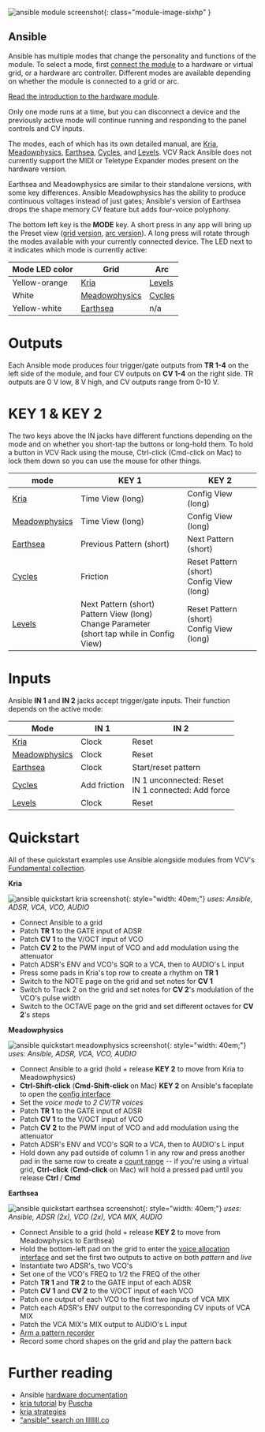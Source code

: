 ![ansible module screenshot](../images/ansible.png){: class="module-image-sixhp" }
## Ansible

Ansible has multiple modes that change the personality and functions of the module. To select a mode, first [connect the module](../../general/connections) to a hardware or virtual grid, or a hardware arc controller. Different modes are available depending on whether the module is connected to a grid or arc.

[Read the introduction to the hardware module](http://monome.org/docs/ansible/#basics).

Only one mode runs at a time, but you can disconnect a device and the previously active mode will continue running and responding to the panel controls and CV inputs.

The modes, each of which has its own detailed manual, are [Kria](https://monome.org/docs/ansible/kria/), [Meadowphysics](https://monome.org/docs/ansible/meadowphysics/), [Earthsea](https://monome.org/docs/ansible/earthsea/), [Cycles](https://monome.org/docs/ansible/cycles/), and [Levels](https://monome.org/docs/ansible/levels/). VCV Rack Ansible does not currently support the MIDI or Teletype Expander modes present on the hardware version.

Earthsea and Meadowphysics are similar to their standalone versions, with some key differences. Ansible Meadowphysics has the ability to produce continuous voltages instead of just gates; Ansible's version of Earthsea drops the shape memory CV feature but adds four-voice polyphony.

The bottom left key is the **MODE** key. A short press in any app will bring up the Preset view ([grid version](https://monome.org/docs/ansible/kria/#presets), [arc version](https://monome.org/docs/ansible/cycles/#presets)). A long press will rotate through the modes available with your currently connected device. The LED next to it indicates which mode is currently active:

| Mode LED color   | Grid       | Arc     |
|------------------|------------|---------|
| Yellow-orange | [Kria](https://monome.org/docs/ansible/kria/) | [Levels](https://monome.org/docs/ansible/levels/) |
| White | [Meadowphysics](https://monome.org/docs/ansible/meadowphysics/) | [Cycles](https://monome.org/docs/ansible/cycles/) |
| Yellow-white | [Earthsea](https://monome.org/docs/ansible/earthsea/) | n/a |


# Outputs

Each Ansible mode produces four trigger/gate outputs from **TR 1-4** on the left side of the module, and four CV outputs on **CV 1-4** on the right side. TR outputs are 0 V low, 8 V high, and CV outputs range from 0-10 V.

# KEY 1 & KEY 2

The two keys above the IN jacks have different functions depending on the mode and on whether you short-tap the buttons or long-hold them. To hold a button in VCV Rack using the mouse, Ctrl-click (Cmd-click on Mac) to lock them down so you can use the mouse for other things.

| mode          | KEY 1         | KEY 2                |
|---------------|--------------|---------------------|
| [Kria](https://monome.org/docs/ansible/kria/) | Time View (long) | Config View (long) |
| [Meadowphysics](https://monome.org/docs/ansible/meadowphysics/) | Time View (long) | Config View (long) |
| [Earthsea](https://monome.org/docs/ansible/earthsea/) | Previous Pattern (short) | Next Pattern (short) |
| [Cycles](https://monome.org/docs/ansible/cycles/) | Friction | Reset Pattern (short)<br>Config View (long) |
| [Levels](https://monome.org/docs/ansible/levels/) | Next Pattern (short)<br>Pattern View (long)<br>Change Parameter <br>(short tap while in Config View) | Reset Pattern (short)<br>Config View (long) |

# Inputs

Ansible **IN 1** and **IN 2** jacks accept trigger/gate inputs. Their function depends on the active mode:

| Mode          | IN 1         | IN 2                |
|---------------|--------------|---------------------|
| [Kria](https://monome.org/docs/ansible/kria/) | Clock | Reset |
| [Meadowphysics](https://monome.org/docs/ansible/meadowphysics/) | Clock | Reset |
| [Earthsea](https://monome.org/docs/ansible/earthsea/) | Clock | Start/reset pattern |
| [Cycles](https://monome.org/docs/ansible/cycles/) | Add friction | IN 1 unconnected: Reset<br>IN 1 connected: Add force |
| [Levels](https://monome.org/docs/ansible/levels/) | Clock  | Reset |

# Quickstart

All of these quickstart examples use Ansible alongside modules from VCV's [Fundamental collection](https://vcvrack.com/Fundamental).

**Kria**

![ansible quickstart kria screenshot](../images/ansible-quickstart-kria.png){: style="width: 40em;"}
*uses: Ansible, ADSR, VCA, VCO, AUDIO*

- Connect Ansible to a grid
- Patch **TR 1** to the GATE input of ADSR
- Patch **CV 1** to the V/OCT input of VCO
- Patch **CV 2** to the PWM input of VCO and add modulation using the attenuator
- Patch ADSR's ENV and VCO's SQR to a VCA, then to AUDIO's L input
- Press some pads in Kria's top row to create a rhythm on **TR 1**
- Switch to the NOTE page on the grid and set notes for **CV 1**
- Switch to Track 2 on the grid and set notes for **CV 2**'s modulation of the VCO's pulse width
- Switch to the OCTAVE page on the grid and set different octaves for **CV 2**'s steps

**Meadowphysics**

![ansible quickstart meadowphysics screenshot](../images/ansible-quickstart-meadowphysics.png){: style="width: 40em;"}
*uses: Ansible, ADSR, VCA, VCO, AUDIO*

- Connect Ansible to a grid (hold + release **KEY 2** to move from Kria to Meadowphysics)
- **Ctrl-Shift-click** (**Cmd-Shift-click** on Mac) **KEY 2** on Ansible's faceplate to open the [config interface](https://monome.org/docs/ansible/meadowphysics/#config)
- Set the *voice mode* to *2 CV/TR voices*
- Patch **TR 1** to the GATE input of ADSR
- Patch **CV 1** to the V/OCT input of VCO
- Patch **CV 2** to the PWM input of VCO and add modulation using the attenuator
- Patch ADSR's ENV and VCO's SQR to a VCA, then to AUDIO's L input
- Hold down any pad outside of column 1 in any row and press another pad in the same row to create a [count range](https://monome.org/docs/ansible/meadowphysics/#basic) -- if you're using a virtual grid, **Ctrl-click** (**Cmd-click** on Mac) will hold a pressed pad until you release **Ctrl** / **Cmd**

**Earthsea**

![ansible quickstart earthsea screenshot](../images/ansible-quickstart-earthsea.png){: style="width: 40em;"}
*uses: Ansible, ADSR (2x), VCO (2x), VCA MIX, AUDIO*

- Connect Ansible to a grid (hold + release **KEY 2** to move from Meadowphysics to Earthsea)
- Hold the bottom-left pad on the grid to enter the [voice allocation interface](https://monome.org/docs/ansible/earthsea/#voice-allocation) and set the first two outputs to active on both *pattern* and *live*
- Instantiate two ADSR's, two VCO's
- Set one of the VCO's FREQ to 1/2 the FREQ of the other
- Patch **TR 1** and **TR 2** to the GATE input of each ADSR
- Patch **CV 1** and **CV 2** to the V/OCT input of each VCO
- Patch one output of each VCO to the first two inputs of VCA MIX
- Patch each ADSR's ENV output to the corresponding CV inputs of VCA MIX
- Patch the VCA MIX's MIX output to AUDIO's L input
- [Arm a pattern recorder](https://monome.org/docs/ansible/earthsea/#pattern-recording)
- Record some chord shapes on the grid and play the pattern back

# Further reading

* Ansible [hardware documentation](http://monome.org/docs/ansible/)
* [kria tutorial](https://llllllll.co/t/monome-ansible-kria-in-depth-overview-and-tutorial/34821) by [Puscha](https://puscha.bandcamp.com/)
* [kria strategies](https://llllllll.co/t/kria-strategies/17671)
* ["ansible" search on llllllll.co](https://llllllll.co/search?q=ansible)